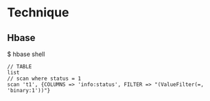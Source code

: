 # Technique

## Hbase

$ hbase shell

```hbase
// TABLE
list
// scan where status = 1
scan 't1', {COLUMNS => 'info:status', FILTER => "(ValueFilter(=, 'binary:1'))"}
```
